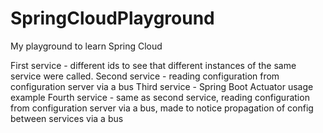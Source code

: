 # SpringCloudPlayground
My playground to learn Spring Cloud

First service - different ids to see that different instances of the same service were called.
Second service - reading configuration from configuration server via a bus
Third service - Spring Boot Actuator usage example
Fourth service - same as second service, reading configuration from configuration server via a bus, made to notice propagation of config between services via a bus